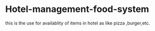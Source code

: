 # Hotel-management-food-system

this is the use for availablity of items in hotel as like pizza ,burger,etc.
